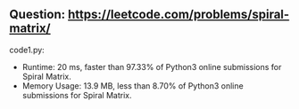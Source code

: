 ## Question: https://leetcode.com/problems/spiral-matrix/

code1.py:
* Runtime: 20 ms, faster than 97.33% of Python3 online submissions for Spiral Matrix.
* Memory Usage: 13.9 MB, less than 8.70% of Python3 online submissions for Spiral Matrix.